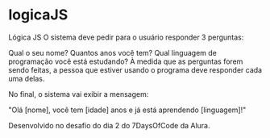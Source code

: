 # logicaJS

Lógica JS O sistema deve pedir para o usuário responder 3 perguntas:

Qual o seu nome?
Quantos anos você tem?
Qual linguagem de programação você está estudando?
À medida que as perguntas forem sendo feitas, a pessoa que estiver usando o programa deve responder cada uma delas.

No final, o sistema vai exibir a mensagem:

"Olá [nome], você tem [idade] anos e já está aprendendo [linguagem]!"

Desenvolvido no desafio do dia 2 do 7DaysOfCode da Alura.
